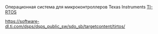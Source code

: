 Операционная система для микроконтроллеров Texas Instruments
[TI-RTOS](https://en.wikipedia.org/wiki/TI-RTOS)

https://software-dl.ti.com/dsps/dsps_public_sw/sdo_sb/targetcontent/tirtos/

